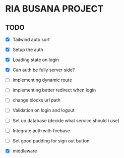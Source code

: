 # RIA BUSANA PROJECT

## TODO
- [x] Tailwind auto sort
- [x] Setup the auth
- [x] Loading state on login
- [x] Can auth be fully server side?

- [ ] implementing dynamic route
- [ ] implementing better redirect when login
- [ ] change blocks url path
- [ ] Validation on login and logout
- [ ] Set up database (decide what service should i use)
- [ ] Integrate auth with firebase
- [ ] Set good padding for sign out button


- [x] middleware
